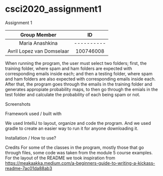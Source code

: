 # csci2020_assignment1
Assignment 1 

| Group Member               | ID         |
|:--------------------------:|:----------:|
| Maria Anashkina            | ---------- |
| Avril Lopez van Domselaar  | 100746008  |

When running the program, the user must select two folders; first, the training folder, where spam and ham folders are expected with corresponding emails inside each; and then a testing folder, where spam and ham folders are also expected with corresponding emails inside each.
After that, the program goes through the emails in the training folder and generates appropiate probability maps, to then go through the emials in the test folder and calculate the probability of each being spam or not.


Screenshots


Framework used / built with

We used IntelliJ to layout, organize and code the program.
And we used gradle to create an easier way to run it for anyone downloading it.

Installation / How to use?


Credits
For some of the classes in the program, mostly those that go through files, some code was taken from the module 5 course examples.
For the layout of the README we took inspiration from https://meakaakka.medium.com/a-beginners-guide-to-writing-a-kickass-readme-7ac01da88ab3

